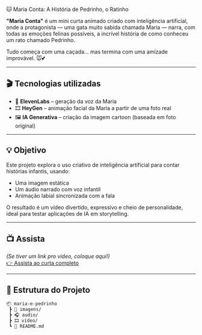  🐱 Maria Conta: A História de Pedrinho, o Ratinho

**"Maria Conta"** é um mini curta animado criado com inteligência artificial, onde a protagonista — uma gata muito sabida chamada Maria — narra, com todas as emoções felinas possíveis, a incrível história de como conheceu um rato chamado Pedrinho.

Tudo começa com uma caçada... mas termina com uma amizade improvável. 🐭💕

---

## 🎬 Tecnologias utilizadas

- 🎤 **ElevenLabs** – geração da voz da Maria
- 🎞️ **HeyGen** – animação facial da Maria a partir de uma foto real
- 🖼️ **IA Generativa** – criação da imagem cartoon (baseada em foto original)

---

## 💡 Objetivo

Este projeto explora o uso criativo de inteligência artificial para contar histórias infantis, usando:
- Uma imagem estática
- Um áudio narrado com voz infantil
- Animação labial sincronizada com a fala

O resultado é um vídeo divertido, expressivo e cheio de personalidade, ideal para testar aplicações de IA em storytelling.

---

## 📺 Assista

*(Se tiver um link pro vídeo, coloque aqui!)*  
[👉 Assista ao curta completo](#)

---

## 📁 Estrutura do Projeto

```bash
📦 maria-e-pedrinho
 ┣ 📸 imagens/
 ┣ 🎧 audio/
 ┣ 🎞️ video/
 ┗ 📄 README.md
